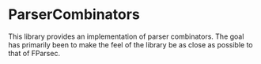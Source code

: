# ParserCombinators

This library provides an implementation of parser combinators.
The goal has primarily been to make the feel of the library be as close as possible to that of FParsec.
